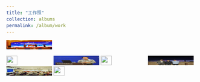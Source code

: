 ```yaml
---
title: "工作照"
collection: albums
permalink: /album/work
---
```

<style>.gallery-img{ height: 150px;object-fit: cover;margin-bottom: 4px;}</style><a class="gallery-img" href="../keli_photo/work/微信图片_20220323131413.jpg"><img src="../keli_photo/work/微信图片_20220323131413.jpg" height="25" width="24%"></a>
<a class="gallery-img" href="../keli_photo/work/MG_5742.jpg"><img src="../keli_photo/work/MG_5742.jpg" height="25" width="24%"></a>
<a class="gallery-img" href="../keli_photo/work/韩克利.jpg"><img src="../keli_photo/work/韩克利.jpg" height="25" width="24%"></a>
<a class="gallery-img" href="../keli_photo/work/IMG_2912.JPG"><img src="../keli_photo/work/IMG_2912.JPG" height="25" width="24%"></a>
<a class="gallery-img" href="../keli_photo/work/7ba0b3ba9cdccb925b34cb0595cf75c4.temp.jpg"><img src="../keli_photo/work/7ba0b3ba9cdccb925b34cb0595cf75c4.temp.jpg" height="25" width="24%"></a>
<a class="gallery-img" href="../keli_photo/work/会议现场.jpg"><img src="../keli_photo/work/会议现场.jpg" height="25" width="24%"></a>
<a class="gallery-img" href="../keli_photo/work/WeChat Image_20220323135013.jpg"><img src="../keli_photo/work/WeChat Image_20220323135013.jpg" height="25" width="24%"></a>
